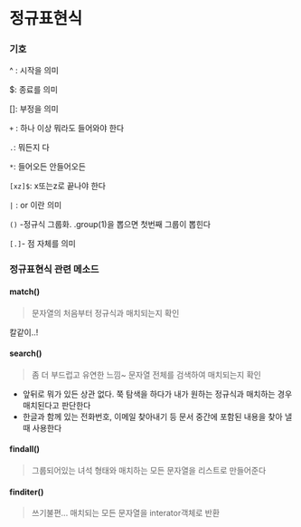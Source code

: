 # 정규표현식

### 기호

^ : 시작을 의미

$: 종료를 의미

[]: 부정을 의미

`+` : 하나 이상 뭐라도 들어와야 한다

`.`: 뭐든지 다 

`*`: 들어오든 안들어오든

`[xz]$`: x또는z로 끝나야 한다 

`|` : or 이란 의미

`()` -정규식 그룹화. .group(1)을 뽑으면 첫번째 그룹이 뽑힌다

`[.]`- 점 자체를 의미



### 정규표현식 관련 메소드

#### match()

> 문자열의 처음부터 정규식과 매치되는지 확인

칼같이..!



#### search()

> 좀 더 부드럽고 유연한 느낌~ 문자열 전체를 검색하여 매치되는지 확인

- 앞뒤로 뭐가 있든 상관 없다. 쭉 탐색을 하다가 내가 원하는 정규식과 매치하는 경우 매치된다고 판단한다
- 한글과 함께 있는 전화번호, 이메일 찾아내기 등 문서 중간에 포함된 내용을 찾아 낼 때 사용한다



#### findall()

> 그룹되어있는 녀석 형태와 매치하는 모든 문자열을 리스트로 만들어준다



#### finditer()

> 쓰기불편... 매치되는 모든 문자열을 interator객체로 반환



